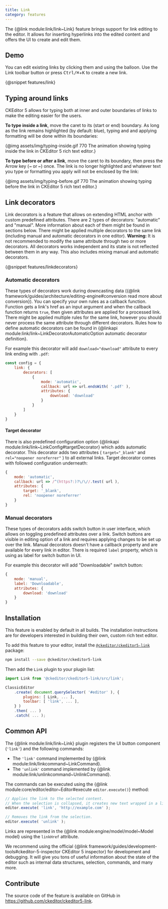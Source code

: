```yaml
---
title: Link
category: features
---
```


The {@link module:link/link~Link} feature brings support for link editing to the editor. It allows for inserting hyperlinks into the edited content and offers the UI to create and edit them.

## Demo

You can edit existing links by clicking them and using the balloon. Use the Link toolbar button or press <kbd>Ctrl/⌘</kbd>+<kbd>K</kbd> to create a new link.

{@snippet features/link}

## Typing around links

CKEditor 5 allows for typing both at inner and outer boundaries of links to make the editing easier for the users.

**To type inside a link**, move the caret to its (start or end) boundary. As long as the link remains highlighted (by default: blue), typing and and applying formatting will be done within its boundaries:

{@img assets/img/typing-inside.gif 770 The animation showing typing inside the link in CKEditor 5 rich text editor.}

**To type before or after a link**, move the caret to its boundary, then press the Arrow key (<kbd>→</kbd> or <kbd>←</kbd>) once. The link is no longer highlighted and whatever text you type or formatting you apply will not be enclosed by the link:

{@img assets/img/typing-before.gif 770 The animation showing typing before the link in CKEditor 5 rich text editor.}

## Link decorators

Link decorators is a feature that allows on extending HTML anchor with custom predefined attributes. There are 2 types of decorators: "automatic" and "manual". More information about each of them might be found in sections below. There might be applied multiple decorators to the same link (including manual and automatic decorators in one editor).
<info-box warning>
	**Warning:** It is not recommended to modify the same attribute through two or more decorators. All decorators works independent and its state is not reflected between them in any way. This also includes mixing manual and automatic decorators.
</info-box>

{@snippet features/linkdecorators}

### Automatic decorators

These types of decorators work during downcasting data ({@link framework/guides/architecture/editing-engine#conversion read more about conversion}). You can specify your own rules as a callback function. Function gets a link's href as an input argument and when the callback function returns `true`, then given attributes are applied for a processed link. There might be applied multiple rules for the same link, however you should never process the same attribute through different decorators. Rules how to define automatic decorators can be found in {@linkapi module:link/link~LinkDecoratorAutomaticOption automatic decorator definition}.

For example this decorator will add `download="download"` attribute to every link ending with `.pdf`:
```js
const config = {
	link: {
		decorators: [
			{
				mode: 'automatic',
				callback: url => url.endsWith( '.pdf' ),
				attributes: {
					download: 'download'
				}
			}
		]
	}
}
```

#### Target decorator

There is also predefined configuration option {@linkapi module:link/link~LinkConfig#targetDecorator} which adds automatic decorator. This decorator adds two attributes ( `target="_blank"` and `rel="noopener noreferrer"` ) to all external links.
Target decorator comes with followed configuration underneath:
```js
{
	mode: 'automatic',
	callback: url => /^(https?:)?\/\//.test( url ),
	attributes: {
		target: '_blank',
		rel: 'noopener noreferrer'
	}
}
```

### Manual decorators

These types of decorators adds switch button in user interface, which allows on toggling predefined attributes over a link. Switch buttons are visible in editing option of a link and requires applying changes to be set up over the link. Manual decorators doesn't have a callback property and are available for every link in editor. There is required `label` property, which is using as label for switch button in UI.

For example this decorator will add "Downloadable" switch button:
```js
{
	mode: 'manual',
	label: 'Downloadable',
	attributes: {
		download: 'download'
	}
}
```

## Installation

<info-box info>
	This feature is enabled by default in all builds. The installation instructions are for developers interested in building their own, custom rich text editor.
</info-box>

To add this feature to your editor, install the [`@ckeditor/ckeditor5-link`](https://www.npmjs.com/package/@ckeditor/ckeditor5-link) package:

```bash
npm install --save @ckeditor/ckeditor5-link
```

Then add the `Link` plugin to your plugin list:

```js
import Link from '@ckeditor/ckeditor5-link/src/link';

ClassicEditor
	.create( document.querySelector( '#editor' ), {
		plugins: [ Link, ... ],
		toolbar: [ 'link', ... ],
	} )
	.then( ... )
	.catch( ... );
```

## Common API

The {@link module:link/link~Link} plugin registers the UI button component (`'link'`) and the following commands:

* The `'link'` command implemented by {@link module:link/linkcommand~LinkCommand}.
* The `'unlink'` command implemented by {@link module:link/unlinkcommand~UnlinkCommand}.

The commands can be executed using the {@link module:core/editor/editor~Editor#execute `editor.execute()`} method:

```js
// Applies the link to the selected content.
// When the selection is collapsed, it creates new text wrapped in a link.
editor.execute( 'link', 'http://example.com' );

// Removes the link from the selection.
editor.execute( 'unlink' );
```

Links are represented in the {@link module:engine/model/model~Model model} using the `linkHref` attribute.

<info-box>
	We recommend using the official {@link framework/guides/development-tools#ckeditor-5-inspector CKEditor 5 inspector} for development and debugging. It will give you tons of useful information about the state of the editor such as internal data structures, selection, commands, and many more.
</info-box>

## Contribute

The source code of the feature is available on GitHub in https://github.com/ckeditor/ckeditor5-link.

